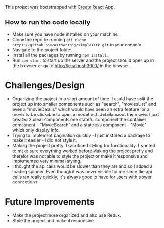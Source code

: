 This project was bootstrapped with [Create React App](https://github.com/facebookincubator/create-react-app).

## How to run the code locally

* Make sure you have node installed on your machine.
* Clone the repo by running `git clone https://github.com/esthersong/simpleTask.git` in your console.
* Navigate to the project folder. 
* Install all the packages by running `npm install`.
* Run `npm start` to start up the server and the project should open up in the browser or go to [http://localhost:3000/](http://localhost:3000/) in the browser.

# Challenges/Design
* Organizing the project in a short amount of time. I could have split the project up into smaller components such as "search", "moviesList" and even a "movieDetails" which would have been an extra feature for a movie to be clickable to open a modal with details about the movie. I just created 2 clear components one stateful component the container component - "MovieSearch" and a stateless component - "Movie" which only display info.
* Trying to implement pagination quickly - I just installed a package to make it easier - I did not style it.
* Making the project pretty. I sacrificed styling for functionality. I wanted to make sure everything worked before Making the project pretty and therefor was not able to style the project or make it responsive and implemented very minimal styling. 
* I thought the api calls would be slower than they are and so I added a loading spinner. Even though it was never visible for me since the api calls ran really quickly, it's always good to have for users with slower connections. 

# Future Improvements
* Make the project more organized and also use Redux. 
* Style the project and make it responsive. 
